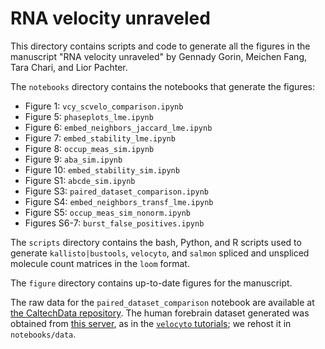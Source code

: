 # RNA velocity unraveled
This directory contains scripts and code to generate all the figures in the manuscript "RNA velocity unraveled" by Gennady Gorin, Meichen Fang, Tara Chari, and Lior Pachter.

The `notebooks` directory contains the notebooks that generate the figures: 
* Figure 1: `vcy_scvelo_comparison.ipynb`
* Figure 5: `phaseplots_lme.ipynb`
* Figure 6: `embed_neighbors_jaccard_lme.ipynb`
* Figure 7: `embed_stability_lme.ipynb`
* Figure 8: `occup_meas_sim.ipynb`
* Figure 9: `aba_sim.ipynb`
* Figure 10: `embed_stability_sim.ipynb`
* Figure S1: `abcde_sim.ipynb`
* Figure S3: `paired_dataset_comparison.ipynb`
* Figure S4: `embed_neighbors_transf_lme.ipynb`
* Figure S5: `occup_meas_sim_nonorm.ipynb`
* Figures S6-7: `burst_false_positives.ipynb`

The `scripts` directory contains the bash, Python, and R scripts used to generate `kallisto|bustools`, `velocyto`, and `salmon` spliced and unspliced molecule count matrices in the `loom` format.

The `figure` directory contains up-to-date figures for the manuscript.

The raw data for the `paired_dataset_comparison` notebook are available at [the CaltechData repository](https://data.caltech.edu/records/20030). The human forebrain dataset generated was obtained from [this server](http://pklab.med.harvard.edu/velocyto/hgForebrainGlut/hgForebrainGlut.loom), as in the [`velocyto` tutorials](https://github.com/velocyto-team/velocyto-notebooks/blob/master/python/hgForebrainGlutamatergic.ipynb); we rehost it in `notebooks/data`.
